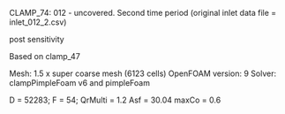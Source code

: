 CLAMP_74: 012 - uncovered. Second time period (original inlet data file = inlet_012_2.csv)

post sensitivity

Based on clamp_47

Mesh: 1.5 x super coarse mesh (6123  cells)
OpenFOAM version: 9
Solver: clampPimpleFoam v6 and pimpleFoam

D = 52283;
F = 54;
QrMulti = 1.2
Asf = 30.04
maxCo = 0.6
